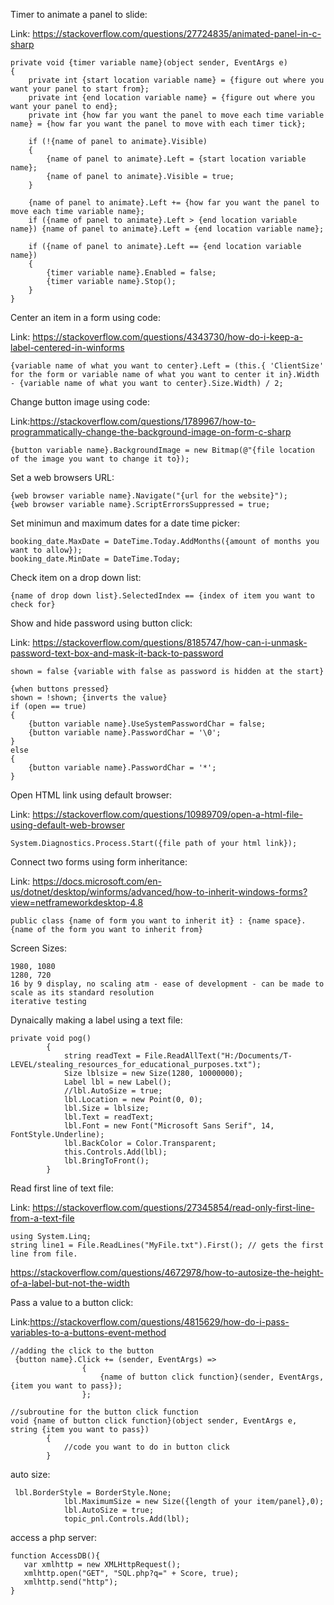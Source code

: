 Timer to animate a panel to slide:

Link: https://stackoverflow.com/questions/27724835/animated-panel-in-c-sharp

```
private void {timer variable name}(object sender, EventArgs e)
{
    private int {start location variable name} = {figure out where you want your panel to start from};
    private int {end location variable name} = {figure out where you want your panel to end};      
    private int {how far you want the panel to move each time variable name} = {how far you want the panel to move with each timer tick};   

    if (!{name of panel to animate}.Visible)
    {
        {name of panel to animate}.Left = {start location variable name};
        {name of panel to animate}.Visible = true;
    }

    {name of panel to animate}.Left += {how far you want the panel to move each time variable name};
    if ({name of panel to animate}.Left > {end location variable name}) {name of panel to animate}.Left = {end location variable name};

    if ({name of panel to animate}.Left == {end location variable name})
    {
        {timer variable name}.Enabled = false;
        {timer variable name}.Stop();
    }            
}
```



Center an item in a form using code:

Link: https://stackoverflow.com/questions/4343730/how-do-i-keep-a-label-centered-in-winforms

```
{variable name of what you want to center}.Left = (this.{ 'ClientSize' for the form or variable name of what you want to center it in}.Width - {variable name of what you want to center}.Size.Width) / 2;
```



Change button image using code:

Link:https://stackoverflow.com/questions/1789967/how-to-programmatically-change-the-background-image-on-form-c-sharp

```
{button variable name}.BackgroundImage = new Bitmap(@"{file location of the image you want to change it to});
```



Set a web browsers URL:

```
{web browser variable name}.Navigate("{url for the website}");
{web browser variable name}.ScriptErrorsSuppressed = true;
```



Set minimun and maximum dates for a date time picker:

```
booking_date.MaxDate = DateTime.Today.AddMonths({amount of months you want to allow});
booking_date.MinDate = DateTime.Today;
```



Check item on a drop down list:

```
{name of drop down list}.SelectedIndex == {index of item you want to check for}
```



Show and hide password using button click:

Link: https://stackoverflow.com/questions/8185747/how-can-i-unmask-password-text-box-and-mask-it-back-to-password

```
shown = false {variable with false as password is hidden at the start}

{when buttons pressed}
shown = !shown; {inverts the value}
if (open == true)
{
    {button variable name}.UseSystemPasswordChar = false;
    {button variable name}.PasswordChar = '\0';
}
else
{
    {button variable name}.PasswordChar = '*';
}
```



Open HTML link using default browser:

Link: https://stackoverflow.com/questions/10989709/open-a-html-file-using-default-web-browser

```
System.Diagnostics.Process.Start({file path of your html link});
```




Connect two forms using form inheritance:

Link: https://docs.microsoft.com/en-us/dotnet/desktop/winforms/advanced/how-to-inherit-windows-forms?view=netframeworkdesktop-4.8

```
public class {name of form you want to inherit it} : {name space}.{name of the form you want to inherit from}
```

Screen Sizes:

```
1980, 1080
1280, 720
16 by 9 display, no scaling atm - ease of development - can be made to scale as its standard resolution
iterative testing
```

Dynaically making a label using a text file:

```
private void pog()
        {
            string readText = File.ReadAllText("H:/Documents/T-LEVEL/stealing_resources_for_educational_purposes.txt");
            Size lblsize = new Size(1280, 10000000);
            Label lbl = new Label();
            //lbl.AutoSize = true;
            lbl.Location = new Point(0, 0);
            lbl.Size = lblsize;
            lbl.Text = readText;
            lbl.Font = new Font("Microsoft Sans Serif", 14, FontStyle.Underline);
            lbl.BackColor = Color.Transparent;
            this.Controls.Add(lbl);
            lbl.BringToFront();
        }
```

Read first line of text file:

Link: https://stackoverflow.com/questions/27345854/read-only-first-line-from-a-text-file
```
using System.Linq; 
string line1 = File.ReadLines("MyFile.txt").First(); // gets the first line from file.
```

https://stackoverflow.com/questions/4672978/how-to-autosize-the-height-of-a-label-but-not-the-width


Pass a value to a button click:

Link:https://stackoverflow.com/questions/4815629/how-do-i-pass-variables-to-a-buttons-event-method

```
//adding the click to the button
 {button name}.Click += (sender, EventArgs) =>
                {
                    {name of button click function}(sender, EventArgs, {item you want to pass});
                };
                
//subroutine for the button click function
void {name of button click function}(object sender, EventArgs e, string {item you want to pass})
        {
            //code you want to do in button click 
        }
```

auto size:

```
 lbl.BorderStyle = BorderStyle.None;
            lbl.MaximumSize = new Size({length of your item/panel},0);
            lbl.AutoSize = true;
            topic_pnl.Controls.Add(lbl);
 ```
 
 access a php server:
 
 ```
 function AccessDB(){
    var xmlhttp = new XMLHttpRequest();
    xmlhttp.open("GET", "SQL.php?q=" + Score, true);
    xmlhttp.send("http");  
}
 ```
